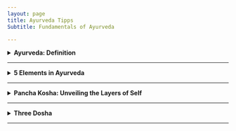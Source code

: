 ```yaml
---
layout: page
title: Ayurveda Tipps
Subtitle: Fundamentals of Ayurveda

---
```


<details>

<summary style="font-weight:bold;">Ayurveda: Definition </summary> 

<p>
Ayurveda, derived from the Sanskrit words "ayur" (life) and "veda" (science or knowledge), is an ancient holistic healing system that originated in India over 5,000 years ago. It is often referred to as the "science of life" and aims to promote optimal health through a comprehensive approach addressing the mind, body, and spirit.
</p>

<p>
स्वस्थस्य स्वास्थ्य रक्षणम्, आतुरस्य विकार प्रशमनं च!
</p>

<p>
Swasthasya Swasthya Rakshanam, Aturasya Vikar Prashamanam cha!
</p>

<p>
Meaning: (Ayurveda) maintain the well-being of those who are healthy and to alleviate the ailments of those who are ill. Ayurveda's focus extends beyond mere absence of physical disease, emphasizing the maintenance of overall health.
</p>

<p>
The following indicators suggest a state of good health:
</p>

<p>
<b>Agni (अग्नि)</b>: Regular hunger and efficient digestion.</p>

<p>
<b>Mala (मल)</b>: Proper elimination of bodily wastes.</p>

<p>
<b>Nidra (निद्रा)</b>: Quality sleep and refreshed awakening.</p>

<p>
<b>Bala (बल)</b>: Natural strength and robust immunity.</p>

<p>
<b>Manas Prasannata (मनः प्रसन्नता)</b>: Mental tranquility and contentment.</p>

<p>
<b>Ojas (ओजस्)</b>: Stable energy levels throughout the day.</p>

<p>
<b>Dosha Samya (दोष साम्य)</b>: Balance of Vata, Pitta, and Kapha.</p>

<p>
<b>Dhatu Sarata (धातु सारता)</b>: Optimal functioning of tissues and waste products.</p>

<p>
<b>Indriya Prasannata (इन्द्रिय प्रसन्नता)</b>: Well-functioning senses and mental clarity.</p>

<p>
<b>Atma Bodha (आत्म बोध)</b>: Sense of spiritual well-being.</p>

<p>
<b>Ritu Satmya (ऋतु सात्म्य)</b>: Adaptability to seasonal changes.</p>

<p>
<b>Dinacharya (दिनचर्या)</b>: Following a healthy daily routine.</p>

<p>
<b>Sadvritta (सद्वृत्त)</b>: Practicing good conduct and social hygiene.</p>

</details>

---

<details>

<summary style="font-weight:bold;">5 Elements in Ayurveda </summary>
<p>
In the ancient Sanskrit texts of Ayurveda, particularly the Charaka Samhita and Sushruta Samhita, we find profound teachings about the Pancha Mahabhuta - the Five Great Elements. These elements - Akasha (Ether), Vayu (Air), Agni (Fire), Jala (Water), and Prithvi (Earth) - are not merely physical substances, but rather the fundamental principles that govern all of creation.
</p>

<b>Akasha: The Essence of Space (Ether)</b>
<p>
In Ayurveda, Akasha represents space and is associated with the ears and sound. Modern medicine recognizes the importance of cellular spaces and interstitial fluids in maintaining homeostasis. The concept of Akasha may relate to the extracellular matrix and its role in cell signaling and tissue function. The Taittiriya Upanishad speaks of Akasha as the primordial element from which all others emerge. It is described as subtle, all-pervading, and the container for all existence. 
</p>

<b>Vayu: The Breath of Life (Air)</b>
<p>
Vayu governs movement and is linked to the skin and touch. Prana, the vital life force, is a manifestation of Vayu. In Ayurvedic physiology, Vayu governs all bodily movements, from the beating of our hearts to the flow of our thoughts. This element's properties align with our current understanding of the nervous system and cellular respiration. The movement of nerve impulses and the exchange of gases in the lungs exemplify Vayu's principles in action.
</p>

<b>Agni: The Transformative Fire</b>
<p>
Agni is the element of transformation, associated with vision and metabolism. The Charaka Samhita emphasizes its role in digestion, metabolism, and the conversion of food into bodily tissues. In modern physiology, we can draw parallels between Agni and the body's metabolic processes, including enzyme function and the electron transport chain in mitochondria.
</p>

<b>Jala: The Flowing Waters</b>
<p>
Jala represents cohesion and fluidity, connected to taste and bodily fluids. This concept aligns with our understanding of blood plasma, lymph, and the importance of hydration in maintaining cellular function and overall health.
</p>

<b>Prithvi: The Stable Earth</b>
<p>
Prithvi provides structure and stability, associated with smell and solid tissues. In contemporary terms, we can relate this to the musculoskeletal system, connective tissues, and the body's structural components.
</p>

<p>
As we delve deeper into Ayurvedic wisdom, we see how these elements combine to form the three doshas - Vata, Pitta, and Kapha - which are central to Ayurvedic diagnosis and treatment. By working with these elemental principles, Ayurveda offers a profound path to health and self-realization, rooted in the timeless wisdom of ancient India.
</p>

</details>

---

<details>

<summary style="font-weight:bold;">Pancha Kosha: Unveiling the Layers of Self </summary>

<p>
Pancha means "five" in Sanskrit, and Kosha means "sheath" or "layer." The Pancha Koshas are five interconnected layers of our existence, each one more subtle than the last.
</p>

<b>Annamaya Kosha: The Physical Layer</b>
<p>
This is our outermost layer – the physical body we can see and touch. It's called Annamaya because it's nourished by food (Anna). In Ayurveda, we focus on proper nutrition and exercise to keep this layer healthy.
</p>

<b>Pranamaya Kosha: The Energy Layer</b>
<p>
Just beneath our physical body lies our energy body. This layer is all about the life force, or Prana, that animates us. Pranayama (breathing exercises) and yoga asanas work directly with this kosha.
</p>

<b>Manomaya Kosha: The Mental Layer</b>
<p>
Our thoughts, emotions, and sensory experiences make up this layer. It's where our likes, dislikes, and daily mental chatter reside. Meditation and mindfulness practices can help balance this kosha.
</p>

<b>Vijnanamaya Kosha: The Wisdom Layer</b>
<p>
This is our intellectual and intuitive layer. It's where we process information, make decisions, and tap into our higher wisdom. Studying spiritual texts and practicing self-reflection nurtures this kosha.
</p>

<b>Anandamaya Kosha: The Bliss Layer</b>
<p>
The innermost layer is pure bliss. It's our connection to universal consciousness and our true nature. Deep meditation and spiritual practices help us access this layer.
</p>

<img src="https://github.com/user-attachments/assets/7f8a9e1e-2795-4b19-82d7-8e9a9893e17f" alt="Pancha Kosha" class="pic">

<p>
In Ayurveda, true health and happiness come from balancing all these layers. When we only focus on the physical body, we miss out on the deeper aspects of our being that influence our well-being. Remember, the journey through the Pancha Koshas is a lifelong exploration. Be patient and compassionate with yourself as you delve deeper into each layer. With time and practice, you'll discover a profound sense of wholeness and connection to your true self.
</p>

</details>

---

<details>

<summary style="font-weight:bold;">Three Dosha </summary>

<p>
In Ayurveda, "dosha" refers to the three fundamental bodily humors: Vata, Pitta, and Kapha. These doshas govern the body's physiological and psychological functions, and their balance is crucial for maintaining health. The term "dosha" is derived from the Sanskrit word 'dus,' meaning 'to err,' implying a tendency to become imbalanced or faulty. In their balanced state, known as "prakrti," doshas support health and well-being. However, when imbalanced, or in their "vikrti" state, they can disrupt bodily tissues (dhatus) and lead to illness. Each dosha has distinct characteristics and influences different aspects of the body and mind, contributing to an individual's unique constitution.
</p>

<p>
These doshas are not merely abstract concepts but dynamic forces that shape our individual constitutions. Let's explore each dosha in detail:
</p>

<b>Vata: The Energy of Movement</b>
<p>
Vata embodies the elements of air and ether.
Vata is responsible for all movement, motion, and flow throughout the body (both gross and subtle body). It governs all bodily activities, ensuring that processes such as circulation, respiration, and nerve impulses function smoothly.
</p>

<b>Pitta: The Energy of Transformation</b>
<p>
Pitta represents fire and water elements. 
Pitta dosha is associated with metabolism at every level of the body. It governs all transformations, including digestion, absorption, and assimilation, at the organ, tissue, and cellular levels.
</p>

<b>Kapha: The Energy of Structure</b>
<p>
Kapha combines earth and water elements. 
Kapha dosha provides structure and stability to the body. It is involved in building, maintenance, and repair processes, ensuring that every cell, tissue, and organ system is well-structured and supported.
</p>

<b>Balancing the Doshas</b>
<p>
The key to health in Ayurveda lies in maintaining a balance of these doshas. When in equilibrium, they support vitality and well-being. However, imbalances can lead to dis-ease. 
</p>

</details>

---

